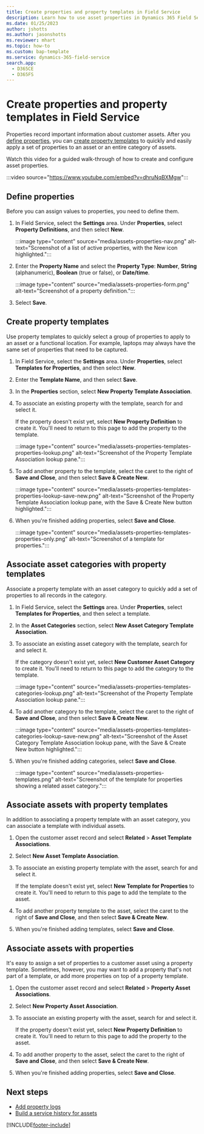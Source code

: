 ```yaml
---
title: Create properties and property templates in Field Service
description: Learn how to use asset properties in Dynamics 365 Field Service.
ms.date: 01/25/2023
author: jshotts
ms.author: jasonshotts
ms.reviewer: mhart
ms.topic: how-to
ms.custom: bap-template
ms.service: dynamics-365-field-service
search.app: 
  - D365CE
  - D365FS
---
```


# Create properties and property templates in Field Service

Properties record important information about customer assets. After you [define properties](#define-properties), you can [create property templates](#create-property-templates) to quickly and easily apply a set of properties to an asset or an entire category of assets.

Watch this video for a guided walk-through of how to create and configure asset properties.

:::video source="https://www.youtube.com/embed?v=dhruNqBXMgw":::

## Define properties

Before you can assign values to properties, you need to define them.

1. In Field Service, select the **Settings** area. Under **Properties**, select **Property Definitions**, and then select **New**.

   :::image type="content" source="media/assets-properties-nav.png" alt-text="Screenshot of a list of active properties, with the New icon highlighted.":::

1. Enter the **Property Name** and select the **Property Type**: **Number**, **String** (alphanumeric), **Boolean** (true or false), or **Date/time**.
  
    :::image type="content" source="media/assets-properties-form.png" alt-text="Screenshot of a property definition.":::

1. Select **Save**.

## Create property templates

Use property templates to quickly select a group of properties to apply to an asset or a functional location. For example, laptops may always have the same set of properties that need to be captured.

1. In Field Service, select the **Settings** area. Under **Properties**, select **Templates for Properties**, and then select **New**.

1. Enter the **Template Name**, and then select **Save**.

1. In the **Properties** section, select **New Property Template Association**.

1. To associate an existing property with the template, search for and select it.
  
   If the property doesn't exist yet, select **New Property Definition** to create it. You'll need to return to this page to add the property to the template.

   :::image type="content" source="media/assets-properties-templates-properties-lookup.png" alt-text="Screenshot of the Property Template Association lookup pane.":::

1. To add another property to the template, select the caret to the right of **Save and Close**, and then select **Save & Create New**.

    :::image type="content" source="media/assets-properties-templates-properties-lookup-save-new.png" alt-text="Screenshot of the Property Template Association lookup pane, with the Save & Create New button highlighted.":::

1. When you're finished adding properties, select **Save and Close**.

   :::image type="content" source="media/assets-properties-templates-properties-only.png" alt-text="Screenshot of a template for properties.":::

## Associate asset categories with property templates

Associate a property template with an asset category to quickly add a set of properties to all records in the category.

1. In Field Service, select the **Settings** area. Under **Properties**, select **Templates for Properties**, and then select a template.

1. In the **Asset Categories** section, select **New Asset Category Template Association**.

1. To associate an existing asset category with the template, search for and select it.
  
   If the category doesn't exist yet, select **New Customer Asset Category** to create it. You'll need to return to this page to add the category to the template.

   :::image type="content" source="media/assets-properties-templates-categories-lookup.png" alt-text="Screenshot of the Property Template Association lookup pane.":::

1. To add another category to the template, select the caret to the right of **Save and Close**, and then select **Save & Create New**.

    :::image type="content" source="media/assets-properties-templates-categories-lookup-save-new.png" alt-text="Screenshot of the Asset Category Template Association lookup pane, with the Save & Create New button highlighted.":::

1. When you're finished adding categories, select **Save and Close**.

   :::image type="content" source="media/assets-properties-templates.png" alt-text="Screenshot of the template for properties showing a related asset category.":::

## Associate assets with property templates

In addition to associating a property template with an asset category, you can associate a template with individual assets.

1. Open the customer asset record and select **Related** > **Asset Template Associations**.

1. Select **New Asset Template Association**.

1. To associate an existing property template with the asset, search for and select it.
  
   If the template doesn't exist yet, select **New Template for Properties** to create it. You'll need to return to this page to add the template to the asset.

1. To add another property template to the asset, select the caret to the right of **Save and Close**, and then select **Save & Create New**.

1. When you're finished adding templates, select **Save and Close**.

## Associate assets with properties

It's easy to assign a set of properties to a customer asset using a property template. Sometimes, however, you may want to add a property that's not part of a template, or add more properties on top of a property template.

1. Open the customer asset record and select **Related** > **Property Asset Associations**.

1. Select **New Property Asset Association**.

1. To associate an existing property with the asset, search for and select it.
  
   If the property doesn't exist yet, select **New Property Definition** to create it. You'll need to return to this page to add the property to the asset.

1. To add another property to the asset, select the caret to the right of **Save and Close**, and then select **Save & Create New**.

1. When you're finished adding properties, select **Save and Close**.

## Next steps

- [Add property logs](property-logs.md)
- [Build a service history for assets](service-history.md)

[!INCLUDE[footer-include](../includes/footer-banner.md)]
